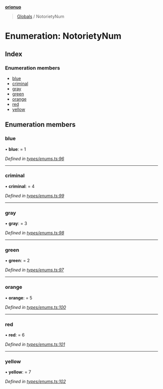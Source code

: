 **[orionuo](../README.md)**

> [Globals](../globals.md) / NotorietyNum

# Enumeration: NotorietyNum

## Index

### Enumeration members

* [blue](notorietynum.md#blue)
* [criminal](notorietynum.md#criminal)
* [gray](notorietynum.md#gray)
* [green](notorietynum.md#green)
* [orange](notorietynum.md#orange)
* [red](notorietynum.md#red)
* [yellow](notorietynum.md#yellow)

## Enumeration members

### blue

•  **blue**:  = 1

*Defined in [types/enums.ts:96](https://github.com/msviha/orionuo/blob/caea5c9/src/types/enums.ts#L96)*

___

### criminal

•  **criminal**:  = 4

*Defined in [types/enums.ts:99](https://github.com/msviha/orionuo/blob/caea5c9/src/types/enums.ts#L99)*

___

### gray

•  **gray**:  = 3

*Defined in [types/enums.ts:98](https://github.com/msviha/orionuo/blob/caea5c9/src/types/enums.ts#L98)*

___

### green

•  **green**:  = 2

*Defined in [types/enums.ts:97](https://github.com/msviha/orionuo/blob/caea5c9/src/types/enums.ts#L97)*

___

### orange

•  **orange**:  = 5

*Defined in [types/enums.ts:100](https://github.com/msviha/orionuo/blob/caea5c9/src/types/enums.ts#L100)*

___

### red

•  **red**:  = 6

*Defined in [types/enums.ts:101](https://github.com/msviha/orionuo/blob/caea5c9/src/types/enums.ts#L101)*

___

### yellow

•  **yellow**:  = 7

*Defined in [types/enums.ts:102](https://github.com/msviha/orionuo/blob/caea5c9/src/types/enums.ts#L102)*
